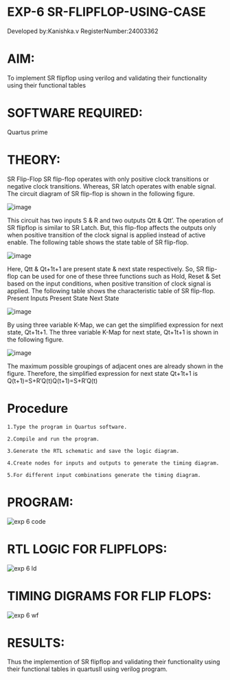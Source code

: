 # EXP-6 SR-FLIPFLOP-USING-CASE
Developed by:Kanishka.v RegisterNumber:24003362

# **AIM:**

To implement  SR flipflop using verilog and validating their functionality using their functional tables

# **SOFTWARE REQUIRED:**

Quartus prime

# **THEORY:**

SR Flip-Flop SR flip-flop operates with only positive clock transitions or negative clock transitions. Whereas, SR latch operates with enable signal. The circuit diagram of SR flip-flop is shown in the following figure.

![image](https://github.com/naavaneetha/SR-FLIPFLOP-USING-CASE/assets/154305477/0f710028-ad52-4d3e-9276-8714cf023a25)

 
This circuit has two inputs S & R and two outputs Qtt & Qtt’. The operation of SR flipflop is similar to SR Latch. But, this flip-flop affects the outputs only when positive transition of the clock signal is applied instead of active enable. The following table shows the state table of SR flip-flop.

![image](https://github.com/naavaneetha/SR-FLIPFLOP-USING-CASE/assets/154305477/dabfc4f4-87e3-4cbc-9472-f89ee1b5ed30)

 
Here, Qtt & Qt+1t+1 are present state & next state respectively. So, SR flip-flop can be used for one of these three functions such as Hold, Reset & Set based on the input conditions, when positive transition of clock signal is applied. The following table shows the characteristic table of SR flip-flop. Present Inputs Present State Next State

![image](https://github.com/naavaneetha/SR-FLIPFLOP-USING-CASE/assets/154305477/dd90d16c-aec5-4290-a586-e2346b1e9eb5)

 
By using three variable K-Map, we can get the simplified expression for next state, Qt+1t+1. The three variable K-Map for next state, Qt+1t+1 is shown in the following figure.

![image](https://github.com/naavaneetha/SR-FLIPFLOP-USING-CASE/assets/154305477/473efad6-d70b-4ca7-aeb7-898bbfca319f)

 
The maximum possible groupings of adjacent ones are already shown in the figure. Therefore, the simplified expression for next state Qt+1t+1 is Q(t+1)=S+R′Q(t)Q(t+1)=S+R′Q(t)

# **Procedure**
```
1.Type the program in Quartus software.

2.Compile and run the program.

3.Generate the RTL schematic and save the logic diagram.

4.Create nodes for inputs and outputs to generate the timing diagram.

5.For different input combinations generate the timing diagram.
```

# **PROGRAM:**

![exp 6 code](https://github.com/user-attachments/assets/52fd93d1-221b-46a0-8319-a71386f38e09)
 

# **RTL LOGIC FOR FLIPFLOPS:**

![exp 6 ld](https://github.com/user-attachments/assets/db5287b4-d541-4cf1-acaf-1ca3d006e93d)


# **TIMING DIGRAMS FOR FLIP FLOPS:**

![exp 6 wf](https://github.com/user-attachments/assets/958849c3-ce8d-4e2c-8ed8-f25cef42b747)


# **RESULTS:**
  Thus the implemention of  SR flipflop and validating their functionality using their functional tables in quartusII using verilog program.
